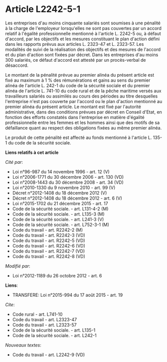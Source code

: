 # Article L2242-5-1

Les entreprises d'au moins cinquante salariés sont soumises à une pénalité à la charge de l'employeur lorsqu'elles ne sont
pas couvertes par un accord relatif à l'égalité professionnelle mentionné à l'article L. 2242-5 ou, à défaut d'accord, par
les objectifs et les mesures constituant le plan d'action défini dans les rapports prévus aux articles L. 2323-47 et L.
2323-57. Les modalités de suivi de la réalisation des objectifs et des mesures de l'accord et du plan d'action sont fixées
par décret. Dans les entreprises d'au moins 300 salariés, ce défaut d'accord est attesté par un procès-verbal de désaccord.

Le montant de la pénalité prévue au premier alinéa du présent article est fixé au maximum à 1 % des rémunérations et gains au
sens du premier alinéa de l'article L. 242-1 du code de la sécurité sociale et du premier alinéa de l'article L. 741-10 du
code rural et de la pêche maritime versés aux travailleurs salariés ou assimilés au cours des périodes au titre desquelles
l'entreprise n'est pas couverte par l'accord ou le plan d'action mentionné au premier alinéa du présent article. Le montant
est fixé par l'autorité administrative, dans des conditions prévues par décret en Conseil d'Etat, en fonction des efforts
constatés dans l'entreprise en matière d'égalité professionnelle entre les femmes et les hommes ainsi que des motifs de sa
défaillance quant au respect des obligations fixées au même premier alinéa. 

Le produit de cette pénalité est affecté au fonds mentionné à l'article L. 135-1 du code de la sécurité sociale.

**Liens relatifs à cet article**

_Cité par_:

  - Loi n°96-987 du 14 novembre 1996 - art. 12 (V)
  - Loi n°2006-1771 du 30 décembre 2006 - art. 130 (VD)
  - Loi n°2008-1443 du 30 décembre 2008 - art. 34 (VD)
  - Loi n°2010-1330 du 9 novembre 2010 - art. 99 (V)
  - Décret n°2012-1408 du 18 décembre 2012 (V)
  - Décret n°2012-1408 du 18 décembre 2012 - art. 6 (V)
  - Loi n°2015-1702 du 21 décembre 2015 - art. 17
  - Code de la sécurité sociale. - art. L131-4-2 (M)
  - Code de la sécurité sociale. - art. L135-3 (M)
  - Code de la sécurité sociale. - art. L241-3 (V)
  - Code de la sécurité sociale. - art. L752-3-1 (M)
  - Code du travail - art. R2242-2 (M)
  - Code du travail - art. R2242-3 (VD)
  - Code du travail - art. R2242-5 (VD)
  - Code du travail - art. R2242-6 (VD)
  - Code du travail - art. R2242-7 (VD)
  - Code du travail - art. R2242-8 (VD)

_Modifié par_:

  - Loi n°2012-1189 du 26 octobre 2012 - art. 6

**Liens**:

  - TRANSFERE: Loi n°2015-994 du 17 août 2015 - art. 19

_Cite_:

  - Code rural - art. L741-10
  - Code du travail - art. L2323-47
  - Code du travail - art. L2323-57
  - Code de la sécurité sociale. - art. L135-1
  - Code de la sécurité sociale. - art. L242-1

_Nouveaux textes_:

  - Code du travail - art. L2242-9 (VD)
